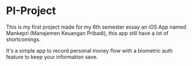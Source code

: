 # PI-Project

This is my first project made for my 6th semester essay an iOS App named Mankepri (Manajemen Keuangan Pribadi), this app still have a lot of shortcomings.


It's a simple app to record personal money flow with a biometric auth feature to keep your information save.
